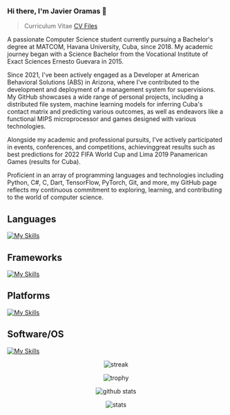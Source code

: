 
### Hi there, I'm Javier Oramas 👋

> Curriculum Vitae
<a href="https://github.com/JavierOramas/CV/releases">CV Files</a>

A passionate Computer Science student currently pursuing a Bachelor's degree at MATCOM, Havana University, Cuba, since 2018. My academic journey began with a Science Bachelor from the Vocational Institute of Exact Sciences Ernesto Guevara in 2015. 

Since 2021, I've been actively engaged as a Developer at American Behavioral Solutions (ABS) in Arizona, where I've contributed to the development and deployment of a management system for supervisions. My GitHub showcases a wide range of personal projects, including a distributed file system, machine learning models for inferring Cuba's contact matrix and predicting various outcomes, as well as endeavors like a functional MIPS microprocessor and games designed with various technologies. 

Alongside my academic and professional pursuits, I've actively participated in events, conferences, and competitions, achievinggreat results such as best predictions for 2022 FIFA World Cup and Lima 2019 Panamerican Games (results for Cuba). 

Proficient in an array of programming languages and technologies including Python, C#, C, Dart, TensorFlow, PyTorch, Git, and more, my GitHub page reflects my continuous commitment to exploring, learning, and contributing to the world of computer science.

## Languages
[![My Skills](https://skillicons.dev/icons?i=py,latex,md,js,html,css,c,cs,cpp,dart,go,haskell)](https://skillicons.dev)

## Frameworks
[![My Skills](https://skillicons.dev/icons?i=fastapi,flask,pytorch,nuxt,bootstrap,django,dotnet,jquery,nodejs,react)](https://skillicons.dev)

## Platforms
[![My Skills](https://skillicons.dev/icons?i=cloudflare,gcp,github,githubactions,gitlab,discord,heroku,travis)](https://skillicons.dev)

## Software/OS
[![My Skills](https://skillicons.dev/icons?i=apple,docker,git,mongodb,mysql,anaconda,androidstudio,linux,debian,arch,mint,nix,atom,bash,clion,cmake,gradle,npm,redis)](https://skillicons.dev)

<div style="text-align: center;">

![streak](https://github-readme-streak-stats.herokuapp.com/?user=javieroramas)

![trophy](https://github-profile-trophy.vercel.app/?username=javieroramas&column=3&margin-w=15&margin-h=15)

![github stats](https://github-readme-stats.vercel.app/api?username=javieroramas)

![stats](https://cr-skills-chart-widget.azurewebsites.net/api/api?username=javieroramas)

</div>
